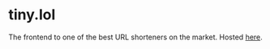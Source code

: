 # tiny.lol
The frontend to one of the best URL shorteners on the market. Hosted [here](https://tiny.lol).
